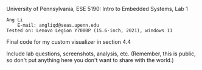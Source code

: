 University of Pennsylvania, ESE 5190: Intro to Embedded Systems, Lab 1

    Ang Li 
        E-mail: angliqd@seas.upenn.edu
    Tested on: Lenovo Legion Y7000P (15.6-inch, 2021), windows 11

Final code for my custom visualizer in section 4.4


Include lab questions, screenshots, analysis, etc. (Remember, this is public, so don't put anything here you don't want to share with the world.)
